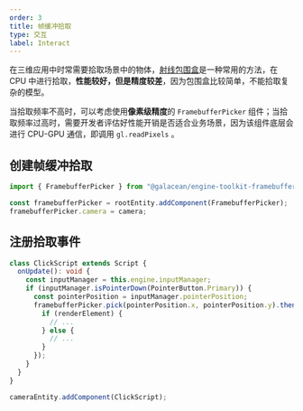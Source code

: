 ```yaml
---
order: 3
title: 帧缓冲拾取
type: 交互
label: Interact
---
```


在三维应用中时常需要拾取场景中的物体，[射线包围盒](${docs}physics-manager-cn#raycast)是一种常用的方法，在 CPU 中进行拾取，**性能较好，但是精度较差**，因为包围盒比较简单，不能拾取复杂的模型。

当拾取频率不高时，可以考虑使用**像素级精度**的 `FramebufferPicker` 组件；当拾取频率过高时，需要开发者评估好性能开销是否适合业务场景，因为该组件底层会进行 CPU-GPU 通信，即调用 `gl.readPixels` 。

<playground src="framebuffer-picker.ts"></playground>

## 创建帧缓冲拾取

```typescript
import { FramebufferPicker } from "@galacean/engine-toolkit-framebuffer-picker";

const framebufferPicker = rootEntity.addComponent(FramebufferPicker);
framebufferPicker.camera = camera;
```

## 注册拾取事件

```typescript
class ClickScript extends Script {
  onUpdate(): void {
    const inputManager = this.engine.inputManager;
    if (inputManager.isPointerDown(PointerButton.Primary)) {
      const pointerPosition = inputManager.pointerPosition;
      framebufferPicker.pick(pointerPosition.x, pointerPosition.y).then((renderElement) => {
        if (renderElement) {
          // ...
        } else {
          // ...
        }
      });
    }
  }
}

cameraEntity.addComponent(ClickScript);
```
